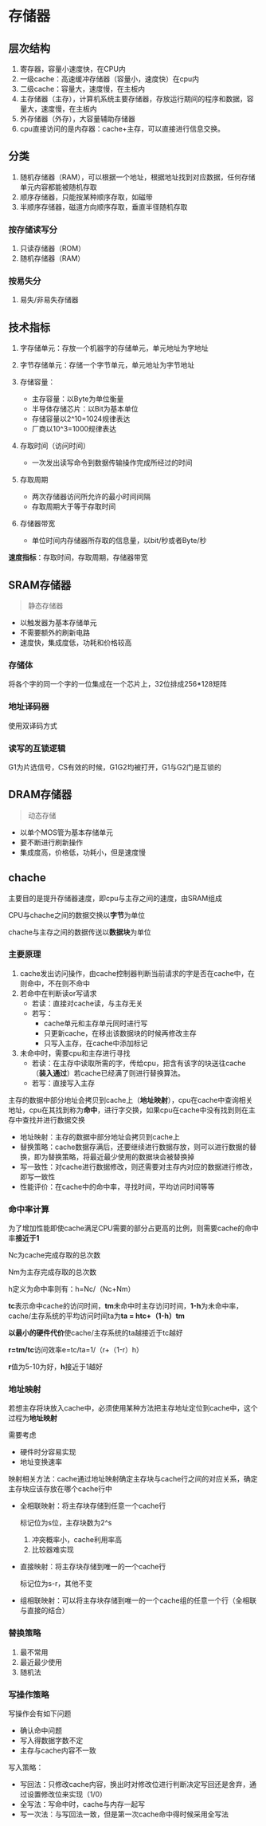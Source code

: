 # 存储器

## 层次结构

1. 寄存器，容量小速度快，在CPU内
2. 一级cache：高速缓冲存储器（容量小，速度快）在cpu内
3. 二级cache：容量大，速度慢，在主板内
4. 主存储器（主存），计算机系统主要存储器，存放运行期间的程序和数据，容量大，速度慢，在主板内
5. 外存储器（外存），大容量辅助存储器
6. cpu直接访问的是内存器：cache+主存，可以直接进行信息交换。

## 分类

1. 随机存储器（RAM），可以根据一个地址，根据地址找到对应数据，任何存储单元内容都能被随机存取
2. 顺序存储器，只能按某种顺序存取，如磁带
3. 半顺序存储器，磁道方向顺序存取，垂直半径随机存取

### 按存储读写分

1. 只读存储器（ROM）
2. 随机存储器（RAM）

### 按易失分

1. 易失/非易失存储器

## 技术指标

1. 字存储单元：存放一个机器字的存储单元，单元地址为字地址

2. 字节存储单元：存储一个字节单元，单元地址为字节地址

3. 存储容量：

   - 主存容量：以Byte为单位衡量
   - 半导体存储芯片：以Bit为基本单位
   - 存储容量以2^10=1024规律表达
   - 厂商以10^3=1000规律表达

4. 存取时间（访问时间）

   - 一次发出读写命令到数据传输操作完成所经过的时间

5. 存取周期

   - 两次存储器访问所允许的最小时间间隔
   - 存取周期大于等于存取时间

6. 存储器带宽

   - 单位时间内存储器所存取的信息量，以bit/秒或者Byte/秒

**速度指标**：存取时间，存取周期，存储器带宽

## SRAM存储器

> 静态存储器

- 以触发器为基本存储单元
- 不需要额外的刷新电路
- 速度快，集成度低，功耗和价格较高

### 存储体

将各个字的同一个字的一位集成在一个芯片上，32位排成256*128矩阵

### 地址译码器

使用双译码方式

### 读写的互锁逻辑

G1为片选信号，CS有效的时候，G1G2均被打开，G1与G2门是互锁的

## DRAM存储器

> 动态存储

- 以单个MOS管为基本存储单元
- 要不断进行刷新操作
- 集成度高，价格低，功耗小，但是速度慢



## chache

主要目的是提升存储器速度，即cpu与主存之间的速度，由SRAM组成

CPU与chache之间的数据交换以**字节**为单位

chache与主存之间的数据传送以**数据块**为单位

### 主要原理

1. cache发出访问操作，由cache控制器判断当前请求的字是否在cache中，在则命中，不在则不命中
2. 若命中在判断读or写请求
   - 若读：直接对cache读，与主存无关
   - 若写：
     - cache单元和主存单元同时进行写
     - 只更新cache，在移出该数据块的时候再修改主存
     - 只写入主存，在cache中添加标记
3. 未命中时，需要cpu和主存进行寻找
   - 若读：在主存中读取所需的字，传给cpu，把含有该字的块送往cache（**装入通过**）若cache已经满了则进行替换算法。
   - 若写：直接写入主存

主存的数据中部分地址会拷贝到cache上（**地址映射**），cpu在cache中查询相关地址，cpu在其找到称为**命中**，进行字交换，如果cpu在cache中没有找到则在主存中查找并进行数据交换

- 地址映射：主存的数据中部分地址会拷贝到cache上
- 替换策略：cache数据存满后，还要继续进行数据存放，则可以进行数据的替换，即为替换策略，将最近最少使用的数据块会被替换掉
- 写一致性：对cache进行数据修改，则还需要对主存内对应的数据进行修改，即写一致性
- 性能评价：在cache中的命中率，寻找时间，平均访问时间等等

### 命中率计算

为了增加性能即使cache满足CPU需要的部分占更高的比例，则需要cache的命中率**接近于1**

Nc为cache完成存取的总次数

Nm为主存完成存取的总次数

h定义为命中率则有：h=Nc/（Nc+Nm）

**tc**表示命中cache的访问时间，**tm**未命中时主存访问时间，**1-h**为未命中率，cache/主存系统的平均访问时间ta为**ta = htc+（1-h）tm**

**以最小的硬件代价**使cache/主存系统的ta越接近于tc越好

**r=tm/tc**访问效率e=tc/ta=1/（r+（1-r）h）

**r**值为5-10为好，**h**接近于1越好

### 地址映射

若想主存将块放入cache中，必须使用某种方法把主存地址定位到cache中，这个过程为**地址映射**

需要考虑

- 硬件时分容易实现
- 地址变换速率

映射相关方法：cache通过地址映射确定主存块与cache行之间的对应关系，确定主存块应该存放在哪个cache行中

- 全相联映射：将主存块存储到任意一个cache行

  标记位为s位，主存块数为2^s

  1. 冲突概率小，cache利用率高
  2. 比较器难实现

- 直接映射：将主存块存储到唯一的一个cache行

  标记位为s-r，其他不变

- 组相联映射：可以将主存块存储到唯一的一个cache组的任意一个行（全相联与直接的结合）


### 替换策略

1. 最不常用
2. 最近最少使用
3. 随机法

### 写操作策略

写操作会有如下问题

- 确认命中问题
- 写入得数据字数不定
- 主存与cache内容不一致

写入策略：

- 写回法：只修改cache内容，换出时对修改位进行判断决定写回还是舍弃，通过设置修改位来实现（1/0）
- 全写法：写命中时，cache与内存一起写
- 写一次法：与写回法一致，但是第一次cache命中得时候采用全写法